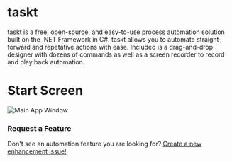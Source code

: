 
# taskt
taskt is a free, open-source, and easy-to-use process automation solution built on the .NET Framework in C#.  taskt allows you to automate straight-forward and repetative actions with ease.  Included is a drag-and-drop designer with dozens of commands as well as a screen recorder to record and play back automation.

# Start Screen
![Main App Window](https://i.imgur.com/BbaGB75.png)


### Request a Feature
Don't see an automation feature you are looking for?  [Create a new enhancement issue!](https://github.com/saucepleez/sharpRPA/issues/new)
